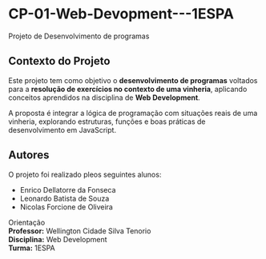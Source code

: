 # CP-01-Web-Devopment---1ESPA
Projeto de Desenvolvimento de programas

## Contexto do Projeto 
Este projeto tem como objetivo o **desenvolvimento de programas** voltados para a **resolução de exercícios no contexto de uma vinheria**, aplicando conceitos aprendidos na disciplina de **Web Development**.  

A proposta é integrar a lógica de programação com situações reais de uma vinheria, explorando estruturas, funções e boas práticas de desenvolvimento em JavaScript.

## Autores 
O projeto foi realizado pleos seguintes alunos:
- Enrico Dellatorre da Fonseca 
- Leonardo Batista de Souza 
- Nicolas Forcione de Oliveira

Orientação  
**Professor:** Wellington Cidade Silva Tenorio  
**Disciplina:** Web Development  
**Turma:** 1ESPA 